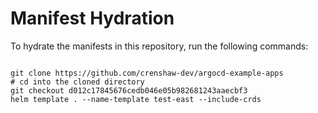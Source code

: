 
# Manifest Hydration

To hydrate the manifests in this repository, run the following commands:

```shell

git clone https://github.com/crenshaw-dev/argocd-example-apps
# cd into the cloned directory
git checkout d012c17845676cedb046e05b982681243aaecbf3
helm template . --name-template test-east --include-crds
```